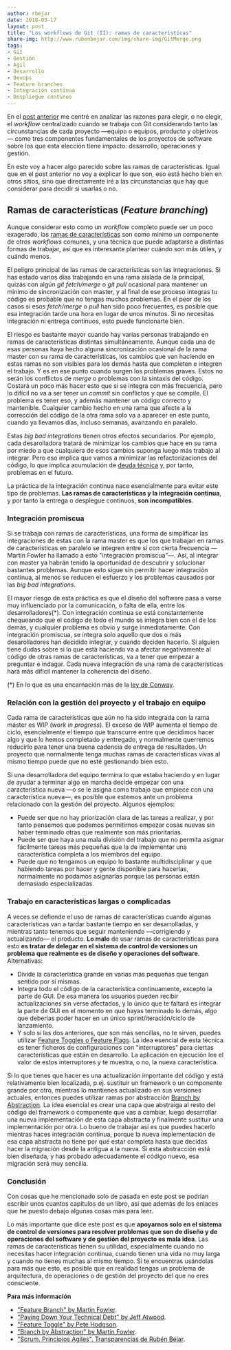 ```yaml
---
author: rbejar
date: 2018-03-17
layout: post
title: "Los workflows de Git (II): ramas de características"
share-img: http://www.rubenbejar.com/img/share-img/GitMerge.png
tags:
- Git
- Gestión
- Aǵil
- Desarrollo
- Devops
- Feature branches
- Integración continua
- Despliegue continuo
---
```


En el [post anterior]({{base.url}}/2018/03/git-workflows-centralizado/) me centré en analizar las razones para elegir, o no elegir, el *workflow* centralizado cuando se trabaja con Git considerando tanto las circunstancias de cada proyecto —equipo o equipos, producto y objetivos— como tres componentes fundamentales de los proyectos de software sobre los que esta elección tiene impacto: desarrollo, operaciones y gestión.

En este voy a hacer algo parecido sobre las ramas de características. Igual que en el post anterior no voy a explicar lo que son, eso está hecho bien en otros sitios, sino que directamente iré a las circunstancias que hay que considerar para decidir si usarlas o no.

## Ramas de características (*Feature branching*)

Aunque considerar esto como un *workflow* completo puede ser un poco exagerado, las [ramas de características](https://www.atlassian.com/git/tutorials/comparing-workflows/feature-branch-workflow) son como mínimo un componente de otros *workflows* comunes, y una técnica que puede adaptarse a distintas formas de trabajar, así que es interesante plantear cuándo son más útiles, y cuándo menos.

El peligro principal de las ramas de características son las integraciones. Si has estado varios días trabajando en una rama aislada de la principal, quizás con algún *git fetch/merge* o *git pull* ocasional para mantener un mínimo de sincronización con master, y al final de ese proceso integras tu código es probable que no tengas muchos problemas. En el peor de los casos si esos *fetch/merge* o *pull* han sido poco frecuentes, es posible que esa integración tarde una hora en lugar de unos minutos. Si no necesitas integración ni entrega continuos, esto puede funcionarte bien. 

El riesgo es bastante mayor cuando hay varias personas trabajando en ramas de características distintas simultáneamente. Aunque cada una de esas personas haya hecho alguna sincronización ocasional de la rama master con su rama de características, los cambios que van haciendo en estas ramas no son visibles para los demás hasta que completen e integren el trabajo. Y es en ese punto cuando surgen los problemas graves. Estos no serán los conflictos de *merge* o problemas con la sintaxis del código. Costará un poco más hacer esto que si se integra con más frecuencia, pero lo difícil no va a ser tener un *commit* sin conflictos y que se compile. El problema es tener eso, y además mantener un código correcto y mantenible. Cualquier cambio hecho en una rama que afecte a la corrección del código de la otra rama solo va a aparecer en este punto, cuando ya llevamos días, incluso semanas, avanzando en paralelo.

Estas *big bad integrations* tienen otros efectos secundarios. Por ejemplo, cada desarolladora tratará de minimizar los cambios que hace en su rama por miedo a que cualquiera de esos cambios suponga luego más trabajo al integrar. Pero eso implica que vamos a minimizar las refactorizaciones del código, lo que implica acumulación de [deuda técnica](https://www.martinfowler.com/bliki/TechnicalDebt.html) y, por tanto, problemas en el futuro.

La práctica de la integración continua nace esencialmente para evitar este tipo de problemas. **Las ramas de características y la integración continua**, y por tanto la entrega o desplegue continuos, **son incompatibles**.  


### Integración promiscua

Si se trabaja con ramas de características, una forma de simplificar las integraciones de estas con la rama master es que los que trabajan en ramas de características en paralelo se integren entre sí con cierta frecuencia —Martin Fowler ha llamado a esto "integración promiscua"—. Así, al integrar con master ya habrán tenido la oportunidad de descubrir y solucionar bastantes problemas. Aunque esto sigue sin permitir hacer integración continua, al menos se reducen el esfuerzo y los problemas causados por las *big bad integrations*.

El mayor riesgo de esta práctica es que el diseño del software pasa a verse muy influenciado por la comunicación, o falta de ella, entre los desarrolladores(*). Con integración continua se está constantemente chequeando que el código de todo el mundo se integra bien con el de los demás, y cualquier problema es obvio y surge inmediatamente. Con integración promiscua, se integra solo aquello que dos o más desarolladores han decidido integrar, y cuando deciden hacerlo. Si alguien tiene dudas sobre si lo que está haciendo va a afectar negativamente al código de otras ramas de características, va a tener que empezar a preguntar e indagar. Cada nueva integración de una rama de características hará más difícil mantener la coherencia del diseño.

(*) En lo que es una encarnación más de la [ley de Conway](https://en.wikipedia.org/wiki/Conway%27s_law).

### Relación con la gestión del proyecto y el trabajo en equipo

Cada rama de características que aún no ha sido integrada con la rama máster es WIP (*work in progress*). El exceso de WIP aumenta el tiempo de ciclo, esencialmente el tiempo que transcurre entre que decidimos hacer algo y que lo hemos completado y entregado, y normalmente querremos reducirlo para tener una buena cadencia de entrega de resultados. Un proyecto que normalmente tenga muchas ramas de características vivas al mismo tiempo puede que no esté gestionando bien esto.

Si una desarrolladora del equipo termina lo que estaba haciendo y en lugar de ayudar a terminar algo en marcha decide empezar con una característica nueva —o se le asigna como trabajo que empiece con una característica nueva—, es posible que estemos ante un problema relacionado con la gestión del proyecto. Algunos ejemplos:

- Puede ser que no hay priorización clara de las tareas a realizar, y por tanto pensemos que podemos permitirnos empezar cosas nuevas sin haber terminado otras que realmente son más prioritarias.
- Puede ser que haya una mala división del trabajo que no permita asignar fácilmente tareas más pequeñas que la de implementar una característica completa a los miembros del equipo.
- Puede que no tengamos un equipo lo bastante multidisciplinar y que habiendo tareas por hacer y gente disponible para hacerlas, normalmente no podamos asignarlas porque las personas están demasiado especializadas.

### Trabajo en características largas o complicadas

A veces se defiende el uso de ramas de características cuando algunas características van a tardar bastante tiempo en ser desarrolladas, y mientras tanto tenemos que seguir manteniendo —corrigiendo y actualizando— el producto. **Lo malo** de usar ramas de características para esto **es tratar de delegar en el sistema de control de versiones un problema que realmente es de diseño y operaciones del software**. Alternativas:

- Divide la característica grande en varias más pequeñas que tengan sentido por sí mismas.
- Integra todo el código de la característica continuamente, excepto la parte de GUI. De esa manera los usuarios pueden recibir actualizaciones sin verse afectados, y lo único que te faltará es integrar la parte de GUI en el momento en que hayas terminado lo demás, algo que deberías poder hacer en un único sprint/iteración/ciclo de lanzamiento.
- Y solo si las dos anteriores, que son más sencillas, no te sirven, puedes utilizar [Feature Toggles o Feature Flags](https://martinfowler.com/articles/feature-toggles.html). La idea esencial de esta técnica es tener ficheros de configuraciones con "interruptores" para ciertas características que están en desarrollo. La aplicación en ejecución lee el valor de estos interruptores y te muestra, o no, la nueva característica.

Si lo que tienes que hacer es una actualización importante del código y está relativamente bien localizada, p.ej. sustituir un framework o un componente grande por otro, mientras lo mantienes actualizado en sus versiones actuales, entonces puedes utilizar ramas por abstracción [Branch by Abstraction](https://paulhammant.com/blog/branch_by_abstraction.html). La idea esencial es crear una capa que abstraiga al resto del código del framework o componente que vas a cambiar, luego desarrollar una nueva implementación de esta capa abstracta y finalmente sustituir una implementación por otra. Lo bueno de trabajar así es que puedes hacerlo mientras haces integración continua, porque la nueva implementación de esa capa abstracta no tiene por qué estar completa hasta que decidas hacer la migración desde la antigua a la nueva. Si esta abstracción está bien diseñada, y has probado adecuadamente el código nuevo, esa migración será muy sencilla.

### Conclusión

Con cosas que he mencionado solo de pasada en este post se podrían escribir unos cuantos capítulos de un libro, así que además de los enlaces que he puesto debajo algunas cosas más para leer.

Lo más importante que dice este post es que **apoyarnos solo en el sistema de control de versiones para resolver problemas que son de diseño y de operaciones del software y de gestión del proyecto es mala idea**. Las ramas de características tienen su utilidad, especialmente cuando no necesitas hacer integración continua, cuando tienen una vida no muy larga y cuando no tienes muchas al mismo tiempo. Si te encuentras usándolas para más que esto, es posible que en realidad tengas un problema de arquitectura, de operaciones o de gestión del proyecto del que no eres consciente. 



**Para más información**

- ["Feature Branch" by Martin Fowler](https://martinfowler.com/bliki/FeatureBranch.html).
- ["Paying Down Your Technical Debt" by Jeff Atwood](https://blog.codinghorror.com/paying-down-your-technical-debt/).
- ["Feature Toggle" by Pete Hodgson](https://martinfowler.com/articles/feature-toggles.html).
- ["Branch by Abstraction" by Martin Fowler](https://martinfowler.com/bliki/BranchByAbstraction.html).
- ["Scrum. Principios Ágiles". Transparencias de Rubén Béjar](https://github.com/UNIZAR-30248-GeProSoft/scrum-slides/blob/master/PDF/7i_GPS-S02-Scrum-Principios%C3%81giles.pdf).
